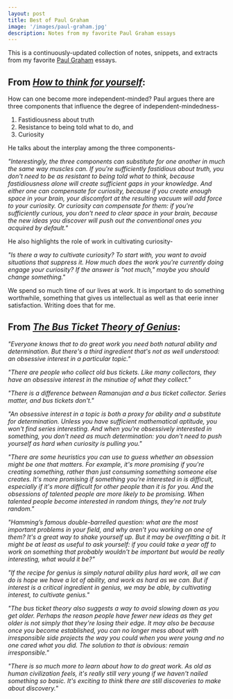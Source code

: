 ```yaml
---
layout: post
title: Best of Paul Graham
image: '/images/paul-graham.jpg'
description: Notes from my favorite Paul Graham essays 
---
```

This is a continuously-updated collection of notes, snippets, and extracts from my favorite [Paul Graham](https://paulgraham.com/index.html) essays. 

## From _[How to think for yourself](https://paulgraham.com/think.html)_:

How can one become more independent-minded? Paul argues there are three components that influence the degree of independent-mindedness-

1. Fastidiousness about truth
2. Resistance to being told what to do, and
3. Curiosity

He talks about the interplay among the three components-

_"Interestingly, the three components can substitute for one another in much the same way muscles can. If you're sufficiently fastidious about truth, you don't need to be as resistant to being told what to think, because fastidiousness alone will create sufficient gaps in your knowledge. And either one can compensate for curiosity, because if you create enough space in your brain, your discomfort at the resulting vacuum will add force to your curiosity. Or curiosity can compensate for them: if you're sufficiently curious, you don't need to clear space in your brain, because the new ideas you discover will push out the conventional ones you acquired by default."_

He also highlights the role of work in cultivating curiosity-

_"Is there a way to cultivate curiosity? To start with, you want to avoid situations that suppress it. How much does the work you're currently doing engage your curiosity? If the answer is "not much," maybe you should change something."_

We spend so much time of our lives at work. It is important to do something worthwhile, something that gives us intellectual as well as that eerie inner satisfaction. Writing does that for me. 

## From _[The Bus Ticket Theory of Genius](https://paulgraham.com/genius.html)_:

_"Everyone knows that to do great work you need both natural ability and determination. But there's a third ingredient that's not as well understood: an obsessive interest in a particular topic."_

_"There are people who collect old bus tickets. Like many collectors, they have an obsessive interest in the minutiae of what they collect."_

_"There is a difference between Ramanujan and a bus ticket collector. Series matter, and bus tickets don't."_

_"An obsessive interest in a topic is both a proxy for ability and a substitute for determination. Unless you have sufficient mathematical aptitude, you won't find series interesting. And when you're obsessively interested in something, you don't need as much determination: you don't need to push yourself as hard when curiosity is pulling you."_

_"There are some heuristics you can use to guess whether an obsession might be one that matters. For example, it's more promising if you're creating something, rather than just consuming something someone else creates. It's more promising if something you're interested in is difficult, especially if it's more difficult for other people than it is for you. And the obsessions of talented people are more likely to be promising. When talented people become interested in random things, they're not truly random."_

_"Hamming’s famous double-barrelled question: what are the most important problems in your field, and why aren't you working on one of them? It's a great way to shake yourself up. But it may be overfitting a bit. It might be at least as useful to ask yourself: if you could take a year off to work on something that probably wouldn't be important but would be really interesting, what would it be?"_

_"If the recipe for genius is simply natural ability plus hard work, all we can do is hope we have a lot of ability, and work as hard as we can. But if interest is a critical ingredient in genius, we may be able, by cultivating interest, to cultivate genius."_

_"The bus ticket theory also suggests a way to avoid slowing down as you get older. Perhaps the reason people have fewer new ideas as they get older is not simply that they're losing their edge. It may also be because once you become established, you can no longer mess about with irresponsible side projects the way you could when you were young and no one cared what you did. The solution to that is obvious: remain irresponsible."_

_"There is so much more to learn about how to do great work.
As old as human civilization feels, it's really still very young if we haven't nailed something so basic. It's exciting to think there are still discoveries to make about discovery._"